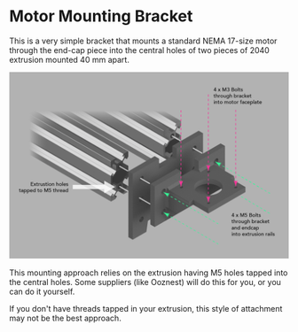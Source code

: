 # Motor Mounting Bracket

This is a very simple bracket that mounts a standard NEMA 17-size motor through the end-cap piece into the central holes of  two pieces of 2040 extrusion mounted 40 mm apart.

![motor-bracket-assembly-diagram.png](motor-bracket-assembly-diagram.png)

This mounting approach relies on the extrusion having M5 holes tapped into the central holes. Some suppliers (like Ooznest) will do this for you, or you can do it yourself.

If you don't have threads tapped in your extrusion, this style of attachment may not be the best approach.
